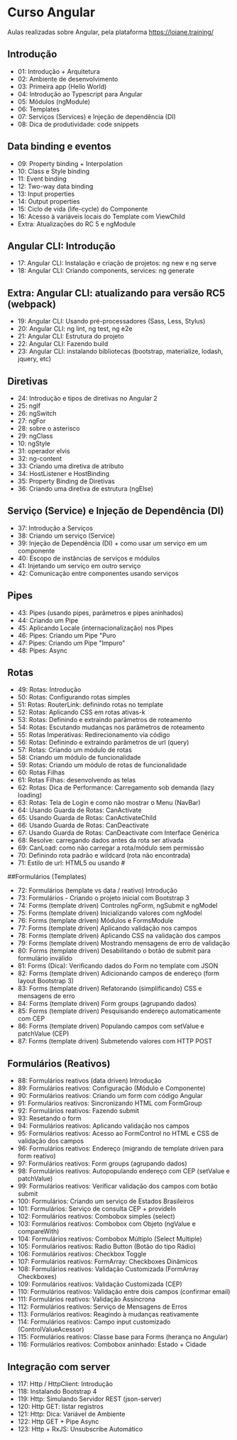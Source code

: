 # Curso Angular
Aulas realizadas sobre Angular, pela plataforma https://loiane.training/

## Introdução
- 01: Introdução + Arquitetura
- 02: Ambiente de desenvolvimento
- 03: Primeira app (Hello World)
- 04: Introdução ao Typescript para Angular
- 05: Módulos (ngModule)
- 06: Templates
- 07: Serviços (Services) e Injeção de dependência (DI)
- 08: Dica de produtividade: code snippets

## Data binding e eventos
- 09: Property binding + Interpolation
- 10: Class e Style binding
- 11: Event binding
- 12: Two-way data binding
- 13: Input properties
- 14: Output properties
- 15: Ciclo de vida (life-cycle) do Componente
- 16: Acesso à variáveis locais do Template com ViewChild
- Extra: Atualizações do RC 5 e ngModule

## Angular CLI: Introdução
- 17: Angular CLI: Instalação e criação de projetos: ng new e ng serve
- 18: Angular CLI: Criando components, services: ng generate

## Extra: Angular CLI: atualizando para versão RC5 (webpack)
- 19: Angular CLI: Usando pré-processadores (Sass, Less, Stylus)
- 20: Angular CLI: ng lint, ng test, ng e2e
- 21: Angular CLI: Estrutura do projeto
- 22: Angular CLI: Fazendo build
- 23: Angular CLI: instalando bibliotecas (bootstrap, materialize, lodash, jquery, etc)

## Diretivas
- 24: Introdução e tipos de diretivas no Angular 2
- 25: ngIf
- 26: ngSwitch
- 27: ngFor
- 28: sobre o asterisco
- 29: ngClass
- 10: ngStyle
- 31: operador elvis
- 32: ng-content
- 33: Criando uma diretiva de atributo
- 34: HostListener e HostBinding
- 35: Property Binding de Diretivas
- 36: Criando uma diretiva de estrutura (ngElse)

## Serviço (Service) e Injeção de Dependência (DI)
- 37: Introdução a Serviços
- 38: Criando um serviço (Service)
- 39: Injeção de Dependência (DI) + como usar um serviço em um componente
- 40: Escopo de instâncias de serviços e módulos
- 41: Injetando um serviço em outro serviço
- 42: Comunicação entre componentes usando serviços

## Pipes
- 43: Pipes (usando pipes, parâmetros e pipes aninhados)
- 44: Criando um Pipe
- 45: Aplicando Locale (internacionalização) nos Pipes
- 46: Pipes: Criando um Pipe "Puro
- 47: Pipes: Criando um Pipe "Impuro"
- 48: Pipes: Async

## Rotas
- 49: Rotas: Introdução
- 50: Rotas: Configurando rotas simples
- 51: Rotas: RouterLink: definindo rotas no template
- 52: Rotas: Aplicando CSS em rotas ativas-k
- 53: Rotas: Definindo e extraindo parâmetros de roteamento
- 54: Rotas: Escutando mudanças nos parâmetros de roteamento
- 55: Rotas Imperativas: Redirecionamento via código
- 56: Rotas: Definindo e extraindo parâmetros de url (query)
- 57: Rotas: Criando um módulo de rotas
- 58: Criando um módulo de funcionalidade
- 59: Rotas: Criando um módulo de rotas de funcionalidade
- 60: Rotas Filhas
- 61: Rotas Filhas: desenvolvendo as telas
- 62: Rotas: Dica de Performance: Carregamento sob demanda (lazy loading)
- 63: Rotas: Tela de Login e como não mostrar o Menu (NavBar)
- 64: Usando Guarda de Rotas: CanActivate
- 65: Usando Guarda de Rotas: CanActivateChild
- 66: Usando Guarda de Rotas: CanDeactivate
- 67: Usando Guarda de Rotas: CanDeactivate com Interface Genérica
- 68: Resolve: carregando dados antes da rota ser ativada
- 69: CanLoad: como não carregar a rota/módulo sem permissão
- 70: Definindo rota padrão e wildcard (rota não encontrada)
- 71: Estilo de url: HTML5 ou usando #

##Formulários (Templates)
- 72: Formulários (template vs data / reativo) Introdução
- 73: Formulários - Criando o projeto inicial com Bootstrap 3
- 74: Forms (template driven) Controles ngForm, ngSubmit e ngModel
- 75: Forms (template driven) Inicializando valores com ngModel
- 76: Forms (template driven) Módulos e FormsModule
- 77: Forms (template driven) Aplicando validação nos campos
- 78: Forms (template driven) Aplicando CSS na validação dos campos
- 79: Forms (template driven) Mostrando mensagens de erro de validação
- 80: Forms (template driven) Desabilitando o botão de submit para formulário inválido
- 81: Forms (Dica): Verificando dados do Form no template com JSON
- 82: Forms (template driven) Adicionando campos de endereço (form layout Bootstrap 3)
- 83: Forms (template driven) Refatorando (simplificando) CSS e mensagens de erro
- 84: Forms (template driven) Form groups (agrupando dados)
- 85: Forms (template driven) Pesquisando endereço automaticamente com CEP
- 86: Forms (template driven) Populando campos com setValue e patchValue (CEP)
- 87: Forms (template driven) Submetendo valores com HTTP POST

## Formulários (Reativos)
- 88: Formulários reativos (data driven) Introdução
- 89: Formulários reativos: Configuração (Módulo e Componente)
- 90: Formulários reativos: Criando um form com código Angular
- 91: Formulários reativos: Sincronizando HTML com FormGroup
- 92: Formulários reativos: Fazendo submit
- 93: Resetando o form
- 94: Formulários reativos: Aplicando validação nos campos
- 95: Formulários reativos: Acesso ao FormControl no HTML e CSS de validação dos campos
- 96: Formulários reativos: Endereço (migrando de template driven para form reativo)
- 97: Formulários reativos: Form groups (agrupando dados)
- 98: Formulários reativos: Autopopulando endereço com CEP (setValue e patchValue)
- 99: Formulários reativos: Verificar validação dos campos com botão submit
- 100: Formulários: Criando um serviço de Estados Brasileiros
- 101: Formulários: Serviço de consulta CEP + provideIn
- 102: Formulários reativos: Combobox simples (select)
- 103: Formulários reativos: Combobox com Objeto (ngValue e compareWith)
- 104: Formulários reativos: Combobox Múltiplo (Select Multiple)
- 105: Formulários reativos: Radio Button (Botão do tipo Rádio)
- 106: Formulários reativos: Checkbox Toggle
- 107: Formulários reativos: FormArray: Checkboxes Dinâmicos
- 108: Formulários reativos: Validação Customizada (FormArray Checkboxes)
- 109: Formulários reativos: Validação Customizada (CEP)
- 110: Formulários reativos: Validação entre dois campos (confirmar email)
- 111: Formulários reativos: Validação Assíncrona
- 112: Formulários reativos: Serviço de Mensagens de Erros
- 113: Formulários reativos: Reagindo à mudanças reativamente
- 114: Formulários reativos: Campo input customizado (ControlValueAcessor)
- 115: Formulários reativos: Classe base para Forms (herança no Angular)
- 116: Formulários reativos: Combobox aninhado: Estado + Cidade

## Integração com server
- 117: Http / HttpClient: Introdução
- 118: Instalando Bootstrap 4
- 119: Http: Simulando Servidor REST (json-server)
- 120: Http GET: listar registros
- 121: Http: Dica: Variável de Ambiente
- 122: Http GET + Pipe Async
- 123: Http + RxJS: Unsubscribe Automático
